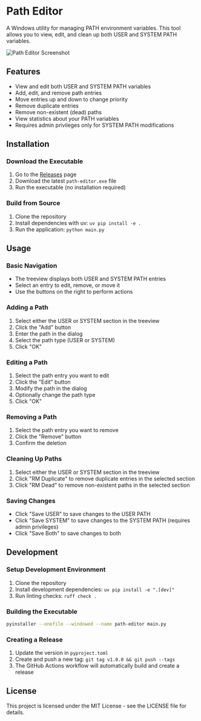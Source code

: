 # Path Editor

A Windows utility for managing PATH environment variables. This tool allows you to view, edit, and clean up both USER and SYSTEM PATH variables.

![Path Editor Screenshot](https://github.com/user/path-editor/raw/main/docs/screenshot.png)

## Features

- View and edit both USER and SYSTEM PATH variables
- Add, edit, and remove path entries
- Move entries up and down to change priority
- Remove duplicate entries
- Remove non-existent (dead) paths
- View statistics about your PATH variables
- Requires admin privileges only for SYSTEM PATH modifications

## Installation

### Download the Executable

1. Go to the [Releases](https://github.com/user/path-editor/releases) page
2. Download the latest `path-editor.exe` file
3. Run the executable (no installation required)

### Build from Source

1. Clone the repository
2. Install dependencies with uv: `uv pip install -e .`
3. Run the application: `python main.py`

## Usage

### Basic Navigation

- The treeview displays both USER and SYSTEM PATH entries
- Select an entry to edit, remove, or move it
- Use the buttons on the right to perform actions

### Adding a Path

1. Select either the USER or SYSTEM section in the treeview
2. Click the "Add" button
3. Enter the path in the dialog
4. Select the path type (USER or SYSTEM)
5. Click "OK"

### Editing a Path

1. Select the path entry you want to edit
2. Click the "Edit" button
3. Modify the path in the dialog
4. Optionally change the path type
5. Click "OK"

### Removing a Path

1. Select the path entry you want to remove
2. Click the "Remove" button
3. Confirm the deletion

### Cleaning Up Paths

1. Select either the USER or SYSTEM section in the treeview
2. Click "RM Duplicate" to remove duplicate entries in the selected section
3. Click "RM Dead" to remove non-existent paths in the selected section

### Saving Changes

- Click "Save USER" to save changes to the USER PATH
- Click "Save SYSTEM" to save changes to the SYSTEM PATH (requires admin privileges)
- Click "Save Both" to save changes to both

## Development

### Setup Development Environment

1. Clone the repository
2. Install development dependencies: `uv pip install -e ".[dev]"`
3. Run linting checks: `ruff check .`

### Building the Executable

```bash
pyinstaller --onefile --windowed --name path-editor main.py
```

### Creating a Release

1. Update the version in `pyproject.toml`
2. Create and push a new tag: `git tag v1.0.0 && git push --tags`
3. The GitHub Actions workflow will automatically build and create a release

## License

This project is licensed under the MIT License - see the LICENSE file for details.
